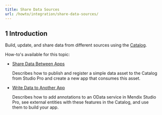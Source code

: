 ```yaml
---
title: Share Data Sources
url: /howto/integration/share-data-sources/
---
```


## 1 Introduction 

Build, update, and share data from different sources using the [Catalog](http://catalog.mendix.com). 

How-to's available for this topic: 

* [Share Data Between Apps](/howto/integration/share-data/)

    Describes how to publish and register a simple data asset to the Catalog from Studio Pro and create a new app that consumes this asset.

* [Write Data to Another App](/howto/integration/write-data/)

    Describes how to add annotations to an OData service in Mendix Studio Pro, see external entities with these features in the Catalog, and use them to build your app.
